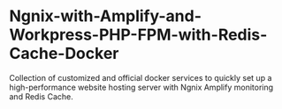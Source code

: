 # Ngnix-with-Amplify-and-Workpress-PHP-FPM-with-Redis-Cache-Docker
Collection of customized and official docker services to quickly set up a high-performance website hosting server with Ngnix Amplify monitoring and Redis Cache.
